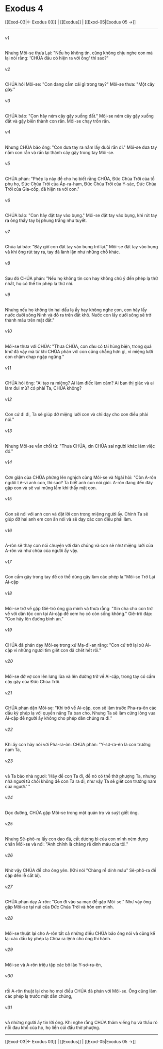 # Exodus 4

[[Exod-03|← Exodus 03]] | [[Exodus]] | [[Exod-05|Exodus 05 →]]
***



###### v1 
Nhưng Môi-se thưa Lại: "Nếu họ không tin, cũng không chịu nghe con mà lại nói rằng: 'CHÚA đâu có hiện ra với ông' thì sao?" 

###### v2 
CHÚA hỏi Môi-se: "Con đang cầm cái gì trong tay?" Môi-se thưa: "Một cây gậy." 

###### v3 
CHÚA bảo: "Con hãy ném cây gậy xuống đất." Môi-se ném cây gậy xuống đất và gậy biến thành con rắn. Môi-se chạy trốn rắn. 

###### v4 
Nhưng CHÚA bảo ông: "Con đưa tay ra nắm lấy đuôi rắn đi." Môi-se đưa tay nắm con rắn và rắn lại thành cây gậy trong tay Môi-se. 

###### v5 
CHÚA phán: "Phép lạ này để cho họ biết rằng CHÚA, Đức Chúa Trời của tổ phụ họ, Đức Chúa Trời của Áp-ra-ham, Đức Chúa Trời của Y-sác, Đức Chúa Trời của Gia-cốp, đã hiện ra với con." 

###### v6 
CHÚA bảo: "Con hãy đặt tay vào bụng." Môi-se đặt tay vào bụng, khi rút tay ra ông thấy tay bị phung trắng như tuyết. 

###### v7 
Chúa lại bảo: "Bây giờ con đặt tay vào bụng trở lại." Môi-se đặt tay vào bụng và khi ông rút tay ra, tay đã lành lặn như những chỗ khác. 

###### v8 
Sau đó CHÚA phán: "Nếu họ không tin con hay không chú ý đến phép lạ thứ nhất, họ có thể tin phép lạ thừ nhì. 

###### v9 
Nhưng nếu họ không tin hai dấu lạ ấy hay không nghe con, con hãy lấy nước dưới sông Ninh và đổ ra trên đất khô. Nước con lấy dưới sông sẽ trở thành máu trên mặt đất." 

###### v10 
Môi-se thưa với CHÚA: "Thưa CHÚA, con đâu có tài hùng biện, trong quá khứ đã vậy mà từ khi CHÚA phán với con cũng chẳng hơn gì, vì miệng lưỡi con chậm chạp ngập ngừng." 

###### v11 
CHÚA hỏi ông: "Ai tạo ra miệng? Ai làm điếc làm câm? Ai ban thị giác và ai làm đui mù? có phải Ta, CHÚA không? 

###### v12 
Con cứ đi đi, Ta sẽ giúp đỡ miệng lưỡi con và chỉ dạy cho con điều phải nói." 

###### v13 
Nhưng Môi-se vẫn chối từ: "Thưa CHÚA, xin CHÚA sai người khác làm việc đó." 

###### v14 
Cơn giận của CHÚA phừng lên nghịch cùng Môi-se và Ngài hỏi: "Còn A-rôn người Lê-vi anh con, thì sao? Ta biết anh con nói giỏi. A-rôn đang đến đây gặp con và sẽ vui mừng lắm khi thấy mặt con. 

###### v15 
Con sẽ nói với anh con và đặt lời con trong miệng người ấy. Chính Ta sẽ giúp đỡ hai anh em con ăn nói và sẽ dạy các con điều phải làm. 

###### v16 
A-rôn sẽ thay con nói chuyện với dân chúng và con sẽ như miệng lưỡi của A-rôn và như chúa của người ấy vậy. 

###### v17 
Con cầm gậy trong tay để có thể dùng gậy làm các phép lạ."Môi-se Trở Lại Ai-cập 

###### v18 
Môi-se trở về gặp Giê-trô ông gia mình và thưa rằng: "Xin cha cho con trở về với dân tộc con tại Ai-cập để xem họ có còn sống không." Giê-trô đáp: "Con hãy lên đường bình an." 

###### v19 
CHÚA đã phán dạy Môi-se trong xứ Ma-đi-an rằng: "Con cứ trở lại xứ Ai-cập vì những người tìm giết con đã chết hết rồi." 

###### v20 
Môi-se đỡ vợ con lên lưng lừa và lên đường trở về Ai-cập, trong tay có cầm cây gậy của Đức Chúa Trời. 

###### v21 
CHÚA phán dặn Môi-se: "Khi trở về Ai-cập, con sẽ làm trước Pha-ra-ôn các dấu kỳ phép lạ với quyền năng Ta ban cho. Nhưng Ta sẽ làm cứng lòng vua Ai-cập để người ấy không cho phép dân chúng ra đi." 

###### v22 
Khi ấy con hãy nói với Pha-ra-ôn: CHÚA phán: "Y-sơ-ra-ên là con trưởng nam Ta, 

###### v23 
và Ta bảo nhà ngươi: 'Hãy để con Ta đi, để nó có thể thờ phượng Ta, nhưng nhà ngươi từ chối không để con Ta ra đi, như vậy Ta sẽ giết con trưởng nam của ngươi.' " 

###### v24 
Dọc đường, CHÚA gặp Môi-se trong một quán trọ và suýt giết ông. 

###### v25 
Nhưng Sê-phô-ra lấy con dao đá, cắt dương bì của con mình ném đụng chân Môi-se và nói: "Anh chính là chàng rể dính máu của tôi." 

###### v26 
Nhờ vậy CHÚA để cho ông yên. (Khi nói "Chàng rể dính máu" Sê-phô-ra đề cập đến lễ cắt bì). 

###### v27 
CHÚA phán dạy A-rôn: "Con đi vào sa mạc để gặp Môi-se." Như vậy ông gặp Môi-se tại núi của Đức Chúa Trời và hôn em mình. 

###### v28 
Môi-se thuật lại cho A-rôn tất cả những điều CHÚA bảo ông nói và cũng kể lại các dấu kỳ phép lạ Chúa ra lệnh cho ông thi hành. 

###### v29 
Môi-se và A-rôn triệu tập các bô lão Y-sơ-ra-ên, 

###### v30 
rồi A-rôn thuật lại cho họ mọi điều CHÚA đã phán với Môi-se. Ông cũng làm các phép lạ trước mặt dân chúng, 

###### v31 
và những người ấy tin lời ông. Khi nghe rằng CHÚA thăm viếng họ và thấu rõ nỗi đau khổ của họ, họ liền cúi đầu thờ phượng.

***
[[Exod-03|← Exodus 03]] | [[Exodus]] | [[Exod-05|Exodus 05 →]]
